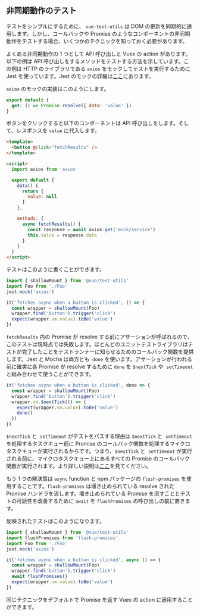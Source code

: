 ## 非同期動作のテスト

テストをシンプルにするために、 `vue-test-utils` は DOM の更新を同期的に適用します。しかし、コールバックや Promise のようなコンポーネントの非同期動作をテストする場合、いくつかのテクニックを知っておく必要があります。

よくある非同期動作の 1 つとして API 呼び出しと Vuex の action があります。以下の例は API 呼び出しをするメソッドをテストする方法を示しています。この例は HTTP のライブラリである `axios` をモックしてテストを実行するために Jest を使っています。Jest のモックの詳細は[ここ](https://facebook.github.io/jest/docs/en/manual-mocks.html#content)にあります。

`axios` のモックの実装はこのようにします。

```js
export default {
  get: () => Promise.resolve({ data: 'value' })
}
```

ボタンをクリックすると以下のコンポーネントは API 呼び出しをします。そして、レスポンスを `value` に代入します。

```html
<template>
  <button @click="fetchResults" />
</template>

<script>
  import axios from 'axios'

  export default {
    data() {
      return {
        value: null
      }
    },

    methods: {
      async fetchResults() {
        const response = await axios.get('mock/service')
        this.value = response.data
      }
    }
  }
</script>
```

テストはこのように書くことができます。

```js
import { shallowMount } from '@vue/test-utils'
import Foo from './Foo'
jest.mock('axios')

it('fetches async when a button is clicked', () => {
  const wrapper = shallowMount(Foo)
  wrapper.find('button').trigger('click')
  expect(wrapper.vm.value).toBe('value')
})
```

`fetchResults` 内の Promise が resolve する前にアサーションが呼ばれるので、このテストは現時点では失敗します。ほとんどのユニットテストライブラリはテストが完了したことをテストランナーに知らせるためのコールバック関数を提供します。Jest と Mocha は両方とも  `done` を使います。アサーションが行われる前に確実に各 Promise が resolve するために `done` を `$nextTick` や  `setTimeout` と組み合わせて使うことができます。

```js
it('fetches async when a button is clicked', done => {
  const wrapper = shallowMount(Foo)
  wrapper.find('button').trigger('click')
  wrapper.vm.$nextTick(() => {
    expect(wrapper.vm.value).toBe('value')
    done()
  })
})
```

`$nextTick` と  `setTimeout` がテストをパスする理由は `$nextTick` と  `setTimeout` を処理するタスクキュー前に Promise のコールバック関数を処理するマイクロタスクキューが実行されるからです。つまり、`$nextTick` と  `setTimeout` が実行される前に、マイクロタスクキュー上にあるすべての Promise のコールバック関数が実行されます。より詳しい説明は[ここ](https://jakearchibald.com/2015/tasks-microtasks-queues-and-schedules/)を見てください。

もう 1 つの解決策は `async` function と npm パッケージの `flush-promises` を使用することです。`flush-promises` は堰き止められている resolve された Promise ハンドラを流します。堰き止められている Promise を流すこととテストの可読性を改善するために `await` を `flushPromises` の呼び出しの前に置きます。

反映されたテストはこのようになります。

```js
import { shallowMount } from '@vue/test-utils'
import flushPromises from 'flush-promises'
import Foo from './Foo'
jest.mock('axios')

it('fetches async when a button is clicked', async () => {
  const wrapper = shallowMount(Foo)
  wrapper.find('button').trigger('click')
  await flushPromises()
  expect(wrapper.vm.value).toBe('value')
})
```

同じテクニックをデフォルトで Promise を返す Vuex の action に適用することができます。
